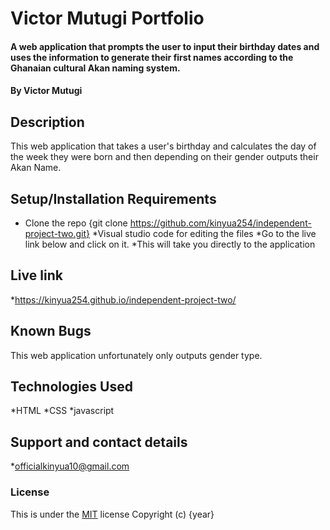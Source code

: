 # Victor Mutugi Portfolio
#### A web application that prompts the user to input their birthday dates and uses the information to generate their first names according to the Ghanaian cultural Akan naming system.
#### By **Victor Mutugi**
## Description
This web application that takes a user's birthday and calculates the day of the week they were born and then depending on their gender outputs their Akan Name. 
## Setup/Installation Requirements
* Clone the repo {git clone https://github.com/kinyua254/independent-project-two.git}
*Visual studio code for editing the files
*Go to the live link below and click on it.
*This will take you directly to the application
## Live link
*https://kinyua254.github.io/independent-project-two/
## Known Bugs
This web application  unfortunately only outputs gender type.
## Technologies Used
*HTML
*CSS
*javascript
## Support and contact details
*officialkinyua10@gmail.com
### License
This is under the [MIT](LICENSE) license
Copyright (c) {year} 
